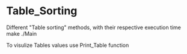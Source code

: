 # Table_Sorting
Different "Table sorting" methods, with their respective execution time
make
./Main

To visulize Tables values use Print_Table function 
